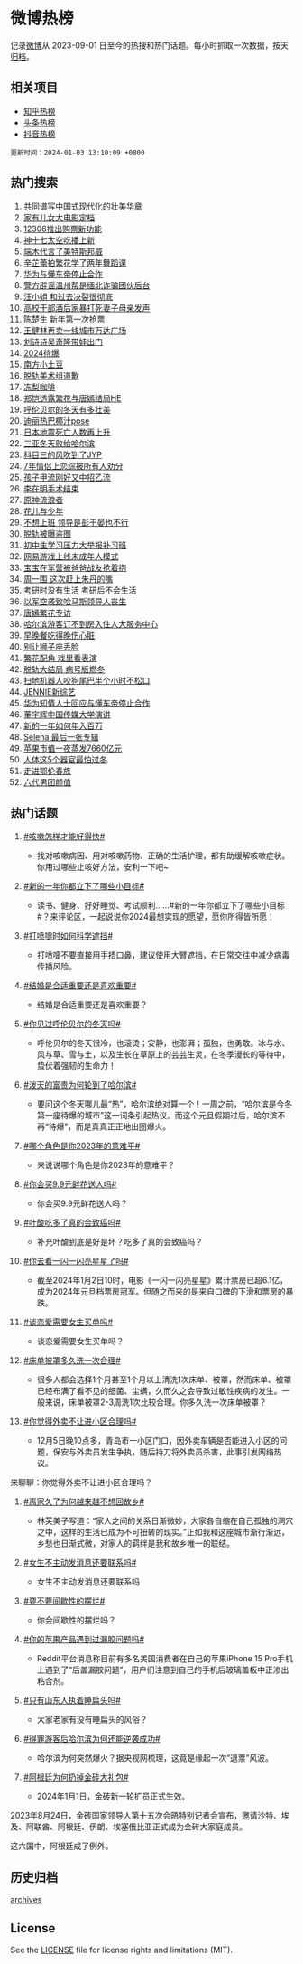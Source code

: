 # 微博热榜

记录[微博](https://www.weibo.com)从 2023-09-01 日至今的热搜和热门话题。每小时抓取一次数据，按天[归档](archives)。

## 相关项目

- [知乎热榜](https://github.com/hotarchive/zhihu)
- [头条热榜](https://github.com/hotarchive/toutiao)
- [抖音热榜](https://github.com/hotarchive/douyin)


`更新时间：2024-01-03 13:10:09 +0800`

## 热门搜索

1. [共同谱写中国式现代化的壮美华章](https://m.weibo.cn/search?containerid=100103type%3D1%26t%3D10%26q%3D%23%E5%85%B1%E5%90%8C%E8%B0%B1%E5%86%99%E4%B8%AD%E5%9B%BD%E5%BC%8F%E7%8E%B0%E4%BB%A3%E5%8C%96%E7%9A%84%E5%A3%AE%E7%BE%8E%E5%8D%8E%E7%AB%A0%23&stream_entry_id=51&isnewpage=1&extparam=seat%3D1%26pos%3D0%26c_type%3D51%26cate%3D10103%26q%3D%2523%25E5%2585%25B1%25E5%2590%258C%25E8%25B0%25B1%25E5%2586%2599%25E4%25B8%25AD%25E5%259B%25BD%25E5%25BC%258F%25E7%258E%25B0%25E4%25BB%25A3%25E5%258C%2596%25E7%259A%2584%25E5%25A3%25AE%25E7%25BE%258E%25E5%258D%258E%25E7%25AB%25A0%2523%26dgr%3D0%26stream_entry_id%3D51%26filter_type%3Drealtimehot%26display_time%3D1704258607%26pre_seqid%3D170425860776904140233)
1. [家有儿女大电影定档](https://m.weibo.cn/search?containerid=100103type%3D1%26t%3D10%26q%3D%23%E5%AE%B6%E6%9C%89%E5%84%BF%E5%A5%B3%E5%A4%A7%E7%94%B5%E5%BD%B1%E5%AE%9A%E6%A1%A3%23&stream_entry_id=31&isnewpage=1&extparam=seat%3D1%26c_type%3D31%26filter_type%3Drealtimehot%26cate%3D5001%26flag%3D1%26dgr%3D0%26pos%3D0%26band_rank%3D1%26stream_entry_id%3D31%26realpos%3D1%26q%3D%2523%25E5%25AE%25B6%25E6%259C%2589%25E5%2584%25BF%25E5%25A5%25B3%25E5%25A4%25A7%25E7%2594%25B5%25E5%25BD%25B1%25E5%25AE%259A%25E6%25A1%25A3%2523%26lcate%3D5001%26display_time%3D1704258607%26pre_seqid%3D170425860776904140233)
1. [12306推出购票新功能](https://m.weibo.cn/search?containerid=100103type%3D1%26t%3D10%26q%3D%2312306%E6%8E%A8%E5%87%BA%E8%B4%AD%E7%A5%A8%E6%96%B0%E5%8A%9F%E8%83%BD%23&stream_entry_id=31&isnewpage=1&extparam=seat%3D1%26c_type%3D31%26filter_type%3Drealtimehot%26cate%3D5001%26flag%3D2%26dgr%3D0%26pos%3D1%26band_rank%3D2%26stream_entry_id%3D31%26realpos%3D2%26q%3D%252312306%25E6%258E%25A8%25E5%2587%25BA%25E8%25B4%25AD%25E7%25A5%25A8%25E6%2596%25B0%25E5%258A%259F%25E8%2583%25BD%2523%26lcate%3D5001%26display_time%3D1704258607%26pre_seqid%3D170425860776904140233)
1. [神十七太空吃播上新](https://m.weibo.cn/search?containerid=100103type%3D1%26t%3D10%26q%3D%23%E7%A5%9E%E5%8D%81%E4%B8%83%E5%A4%AA%E7%A9%BA%E5%90%83%E6%92%AD%E4%B8%8A%E6%96%B0%23&stream_entry_id=31&isnewpage=1&extparam=seat%3D1%26c_type%3D31%26filter_type%3Drealtimehot%26cate%3D5001%26flag%3D1%26dgr%3D0%26pos%3D2%26band_rank%3D3%26stream_entry_id%3D31%26realpos%3D3%26q%3D%2523%25E7%25A5%259E%25E5%258D%2581%25E4%25B8%2583%25E5%25A4%25AA%25E7%25A9%25BA%25E5%2590%2583%25E6%2592%25AD%25E4%25B8%258A%25E6%2596%25B0%2523%26lcate%3D5001%26display_time%3D1704258607%26pre_seqid%3D170425860776904140233)
1. [端木代言了美特斯邦威](https://m.weibo.cn/search?containerid=100103type%3D1%26t%3D10%26q%3D%E7%AB%AF%E6%9C%A8%E4%BB%A3%E8%A8%80%E4%BA%86%E7%BE%8E%E7%89%B9%E6%96%AF%E9%82%A6%E5%A8%81&stream_entry_id=31&isnewpage=1&extparam=seat%3D1%26c_type%3D31%26filter_type%3Drealtimehot%26cate%3D5001%26flag%3D1%26dgr%3D0%26pos%3D3%26band_rank%3D4%26stream_entry_id%3D31%26realpos%3D4%26q%3D%25E7%25AB%25AF%25E6%259C%25A8%25E4%25BB%25A3%25E8%25A8%2580%25E4%25BA%2586%25E7%25BE%258E%25E7%2589%25B9%25E6%2596%25AF%25E9%2582%25A6%25E5%25A8%2581%26lcate%3D5001%26display_time%3D1704258607%26pre_seqid%3D170425860776904140233)
1. [辛芷蕾拍繁花学了两年舞蹈课](https://m.weibo.cn/search?containerid=100103type%3D1%26t%3D10%26q%3D%23%E8%BE%9B%E8%8A%B7%E8%95%BE%E6%8B%8D%E7%B9%81%E8%8A%B1%E5%AD%A6%E4%BA%86%E4%B8%A4%E5%B9%B4%E8%88%9E%E8%B9%88%E8%AF%BE%23&stream_entry_id=31&isnewpage=1&extparam=seat%3D1%26c_type%3D31%26filter_type%3Drealtimehot%26cate%3D5001%26flag%3D0%26dgr%3D0%26pos%3D4%26band_rank%3D5%26stream_entry_id%3D31%26realpos%3D5%26q%3D%2523%25E8%25BE%259B%25E8%258A%25B7%25E8%2595%25BE%25E6%258B%258D%25E7%25B9%2581%25E8%258A%25B1%25E5%25AD%25A6%25E4%25BA%2586%25E4%25B8%25A4%25E5%25B9%25B4%25E8%2588%259E%25E8%25B9%2588%25E8%25AF%25BE%2523%26lcate%3D5001%26display_time%3D1704258607%26pre_seqid%3D170425860776904140233)
1. [华为与懂车帝停止合作](https://m.weibo.cn/search?containerid=100103type%3D1%26t%3D10%26q%3D%23%E5%8D%8E%E4%B8%BA%E4%B8%8E%E6%87%82%E8%BD%A6%E5%B8%9D%E5%81%9C%E6%AD%A2%E5%90%88%E4%BD%9C%23&stream_entry_id=31&isnewpage=1&extparam=seat%3D1%26c_type%3D31%26filter_type%3Drealtimehot%26cate%3D5001%26flag%3D1%26dgr%3D0%26pos%3D5%26band_rank%3D6%26stream_entry_id%3D31%26realpos%3D6%26q%3D%2523%25E5%258D%258E%25E4%25B8%25BA%25E4%25B8%258E%25E6%2587%2582%25E8%25BD%25A6%25E5%25B8%259D%25E5%2581%259C%25E6%25AD%25A2%25E5%2590%2588%25E4%25BD%259C%2523%26lcate%3D5001%26display_time%3D1704258607%26pre_seqid%3D170425860776904140233)
1. [警方辟谣温州帮是缅北诈骗团伙后台](https://m.weibo.cn/search?containerid=100103type%3D1%26t%3D10%26q%3D%23%E8%AD%A6%E6%96%B9%E8%BE%9F%E8%B0%A3%E6%B8%A9%E5%B7%9E%E5%B8%AE%E6%98%AF%E7%BC%85%E5%8C%97%E8%AF%88%E9%AA%97%E5%9B%A2%E4%BC%99%E5%90%8E%E5%8F%B0%23&stream_entry_id=31&isnewpage=1&extparam=seat%3D1%26c_type%3D31%26cate%3D5001%26q%3D%2523%25E8%25AD%25A6%25E6%2596%25B9%25E8%25BE%259F%25E8%25B0%25A3%25E6%25B8%25A9%25E5%25B7%259E%25E5%25B8%25AE%25E6%2598%25AF%25E7%25BC%2585%25E5%258C%2597%25E8%25AF%2588%25E9%25AA%2597%25E5%259B%25A2%25E4%25BC%2599%25E5%2590%258E%25E5%258F%25B0%2523%26dgr%3D0%26adid%3D218048%26pos%3D6%26band_rank%3D7%26is_ad_pos%3D1%26filter_type%3Drealtimehot%26stream_entry_id%3D31%26lcate%3D5001%26display_time%3D1704258607%26pre_seqid%3D170425860776904140233)
1. [汪小姐 和过去决裂很彻底](https://m.weibo.cn/search?containerid=100103type%3D1%26t%3D10%26q%3D%E6%B1%AA%E5%B0%8F%E5%A7%90+%E5%92%8C%E8%BF%87%E5%8E%BB%E5%86%B3%E8%A3%82%E5%BE%88%E5%BD%BB%E5%BA%95&stream_entry_id=31&isnewpage=1&extparam=seat%3D1%26c_type%3D31%26filter_type%3Drealtimehot%26cate%3D5001%26flag%3D2%26dgr%3D0%26pos%3D7%26band_rank%3D7%26stream_entry_id%3D31%26realpos%3D7%26q%3D%25E6%25B1%25AA%25E5%25B0%258F%25E5%25A7%2590%2520%25E5%2592%258C%25E8%25BF%2587%25E5%258E%25BB%25E5%2586%25B3%25E8%25A3%2582%25E5%25BE%2588%25E5%25BD%25BB%25E5%25BA%2595%26lcate%3D5001%26display_time%3D1704258607%26pre_seqid%3D170425860776904140233)
1. [高校干部酒后家暴打死妻子母亲发声](https://m.weibo.cn/search?containerid=100103type%3D1%26t%3D10%26q%3D%23%E9%AB%98%E6%A0%A1%E5%B9%B2%E9%83%A8%E9%85%92%E5%90%8E%E5%AE%B6%E6%9A%B4%E6%89%93%E6%AD%BB%E5%A6%BB%E5%AD%90%E6%AF%8D%E4%BA%B2%E5%8F%91%E5%A3%B0%23&stream_entry_id=31&isnewpage=1&extparam=seat%3D1%26c_type%3D31%26filter_type%3Drealtimehot%26cate%3D5001%26flag%3D1%26dgr%3D0%26pos%3D8%26band_rank%3D8%26stream_entry_id%3D31%26realpos%3D8%26q%3D%2523%25E9%25AB%2598%25E6%25A0%25A1%25E5%25B9%25B2%25E9%2583%25A8%25E9%2585%2592%25E5%2590%258E%25E5%25AE%25B6%25E6%259A%25B4%25E6%2589%2593%25E6%25AD%25BB%25E5%25A6%25BB%25E5%25AD%2590%25E6%25AF%258D%25E4%25BA%25B2%25E5%258F%2591%25E5%25A3%25B0%2523%26lcate%3D5001%26display_time%3D1704258607%26pre_seqid%3D170425860776904140233)
1. [陈楚生 新年第一次抢票](https://m.weibo.cn/search?containerid=100103type%3D1%26t%3D10%26q%3D%E9%99%88%E6%A5%9A%E7%94%9F+%E6%96%B0%E5%B9%B4%E7%AC%AC%E4%B8%80%E6%AC%A1%E6%8A%A2%E7%A5%A8&stream_entry_id=31&isnewpage=1&extparam=seat%3D1%26c_type%3D31%26filter_type%3Drealtimehot%26cate%3D5001%26flag%3D1%26dgr%3D0%26pos%3D9%26band_rank%3D9%26stream_entry_id%3D31%26realpos%3D9%26q%3D%25E9%2599%2588%25E6%25A5%259A%25E7%2594%259F%2520%25E6%2596%25B0%25E5%25B9%25B4%25E7%25AC%25AC%25E4%25B8%2580%25E6%25AC%25A1%25E6%258A%25A2%25E7%25A5%25A8%26lcate%3D5001%26display_time%3D1704258607%26pre_seqid%3D170425860776904140233)
1. [王健林再卖一线城市万达广场](https://m.weibo.cn/search?containerid=100103type%3D1%26t%3D10%26q%3D%23%E7%8E%8B%E5%81%A5%E6%9E%97%E5%86%8D%E5%8D%96%E4%B8%80%E7%BA%BF%E5%9F%8E%E5%B8%82%E4%B8%87%E8%BE%BE%E5%B9%BF%E5%9C%BA%23&stream_entry_id=31&isnewpage=1&extparam=seat%3D1%26c_type%3D31%26filter_type%3Drealtimehot%26cate%3D5001%26flag%3D2%26dgr%3D0%26pos%3D10%26band_rank%3D10%26stream_entry_id%3D31%26realpos%3D10%26q%3D%2523%25E7%258E%258B%25E5%2581%25A5%25E6%259E%2597%25E5%2586%258D%25E5%258D%2596%25E4%25B8%2580%25E7%25BA%25BF%25E5%259F%258E%25E5%25B8%2582%25E4%25B8%2587%25E8%25BE%25BE%25E5%25B9%25BF%25E5%259C%25BA%2523%26lcate%3D5001%26display_time%3D1704258607%26pre_seqid%3D170425860776904140233)
1. [刘诗诗吴奇隆带娃出门](https://m.weibo.cn/search?containerid=100103type%3D1%26t%3D10%26q%3D%23%E5%88%98%E8%AF%97%E8%AF%97%E5%90%B4%E5%A5%87%E9%9A%86%E5%B8%A6%E5%A8%83%E5%87%BA%E9%97%A8%23&stream_entry_id=31&isnewpage=1&extparam=seat%3D1%26c_type%3D31%26filter_type%3Drealtimehot%26cate%3D5001%26flag%3D2%26dgr%3D0%26pos%3D11%26band_rank%3D11%26stream_entry_id%3D31%26realpos%3D11%26q%3D%2523%25E5%2588%2598%25E8%25AF%2597%25E8%25AF%2597%25E5%2590%25B4%25E5%25A5%2587%25E9%259A%2586%25E5%25B8%25A6%25E5%25A8%2583%25E5%2587%25BA%25E9%2597%25A8%2523%26lcate%3D5001%26display_time%3D1704258607%26pre_seqid%3D170425860776904140233)
1. [2024待爆](https://m.weibo.cn/search?containerid=100103type%3D1%26t%3D10%26q%3D2024%E5%BE%85%E7%88%86&stream_entry_id=31&isnewpage=1&extparam=seat%3D1%26c_type%3D31%26filter_type%3Drealtimehot%26cate%3D5001%26flag%3D2%26dgr%3D0%26pos%3D12%26band_rank%3D12%26stream_entry_id%3D31%26realpos%3D12%26q%3D2024%25E5%25BE%2585%25E7%2588%2586%26lcate%3D5001%26display_time%3D1704258607%26pre_seqid%3D170425860776904140233)
1. [南方小土豆](https://m.weibo.cn/search?containerid=100103type%3D1%26t%3D10%26q%3D%E5%8D%97%E6%96%B9%E5%B0%8F%E5%9C%9F%E8%B1%86&stream_entry_id=31&isnewpage=1&extparam=seat%3D1%26c_type%3D31%26filter_type%3Drealtimehot%26cate%3D5001%26flag%3D0%26dgr%3D0%26pos%3D13%26band_rank%3D13%26stream_entry_id%3D31%26realpos%3D13%26q%3D%25E5%258D%2597%25E6%2596%25B9%25E5%25B0%258F%25E5%259C%259F%25E8%25B1%2586%26lcate%3D5001%26display_time%3D1704258607%26pre_seqid%3D170425860776904140233)
1. [脱轨美术组道歉](https://m.weibo.cn/search?containerid=100103type%3D1%26t%3D10%26q%3D%23%E8%84%B1%E8%BD%A8%E7%BE%8E%E6%9C%AF%E7%BB%84%E9%81%93%E6%AD%89%23&stream_entry_id=31&isnewpage=1&extparam=seat%3D1%26c_type%3D31%26filter_type%3Drealtimehot%26cate%3D5001%26flag%3D1%26dgr%3D0%26pos%3D14%26band_rank%3D14%26stream_entry_id%3D31%26realpos%3D14%26q%3D%2523%25E8%2584%25B1%25E8%25BD%25A8%25E7%25BE%258E%25E6%259C%25AF%25E7%25BB%2584%25E9%2581%2593%25E6%25AD%2589%2523%26lcate%3D5001%26display_time%3D1704258607%26pre_seqid%3D170425860776904140233)
1. [冻梨咖啡](https://m.weibo.cn/search?containerid=100103type%3D1%26t%3D10%26q%3D%E5%86%BB%E6%A2%A8%E5%92%96%E5%95%A1&stream_entry_id=31&isnewpage=1&extparam=seat%3D1%26c_type%3D31%26filter_type%3Drealtimehot%26cate%3D5001%26flag%3D1%26dgr%3D0%26pos%3D15%26band_rank%3D15%26stream_entry_id%3D31%26realpos%3D15%26q%3D%25E5%2586%25BB%25E6%25A2%25A8%25E5%2592%2596%25E5%2595%25A1%26lcate%3D5001%26display_time%3D1704258607%26pre_seqid%3D170425860776904140233)
1. [郑恺透露繁花与唐嫣结局HE](https://m.weibo.cn/search?containerid=100103type%3D1%26t%3D10%26q%3D%23%E9%83%91%E6%81%BA%E9%80%8F%E9%9C%B2%E7%B9%81%E8%8A%B1%E4%B8%8E%E5%94%90%E5%AB%A3%E7%BB%93%E5%B1%80HE%23&stream_entry_id=31&isnewpage=1&extparam=seat%3D1%26c_type%3D31%26filter_type%3Drealtimehot%26cate%3D5001%26flag%3D0%26dgr%3D0%26pos%3D16%26band_rank%3D16%26stream_entry_id%3D31%26realpos%3D16%26q%3D%2523%25E9%2583%2591%25E6%2581%25BA%25E9%2580%258F%25E9%259C%25B2%25E7%25B9%2581%25E8%258A%25B1%25E4%25B8%258E%25E5%2594%2590%25E5%25AB%25A3%25E7%25BB%2593%25E5%25B1%2580HE%2523%26lcate%3D5001%26display_time%3D1704258607%26pre_seqid%3D170425860776904140233)
1. [呼伦贝尔的冬天有多壮美](https://m.weibo.cn/search?containerid=100103type%3D1%26t%3D10%26q%3D%23%E5%91%BC%E4%BC%A6%E8%B4%9D%E5%B0%94%E7%9A%84%E5%86%AC%E5%A4%A9%E6%9C%89%E5%A4%9A%E5%A3%AE%E7%BE%8E%23&stream_entry_id=31&isnewpage=1&extparam=seat%3D1%26c_type%3D31%26filter_type%3Drealtimehot%26cate%3D5001%26flag%3D0%26dgr%3D0%26adid%3D217974%26pos%3D17%26band_rank%3D17%26stream_entry_id%3D31%26realpos%3D17%26q%3D%2523%25E5%2591%25BC%25E4%25BC%25A6%25E8%25B4%259D%25E5%25B0%2594%25E7%259A%2584%25E5%2586%25AC%25E5%25A4%25A9%25E6%259C%2589%25E5%25A4%259A%25E5%25A3%25AE%25E7%25BE%258E%2523%26lcate%3D5001%26display_time%3D1704258607%26pre_seqid%3D170425860776904140233)
1. [迪丽热巴椰汁pose](https://m.weibo.cn/search?containerid=100103type%3D1%26t%3D10%26q%3D%23%E8%BF%AA%E4%B8%BD%E7%83%AD%E5%B7%B4%E6%A4%B0%E6%B1%81pose%23&stream_entry_id=31&isnewpage=1&extparam=seat%3D1%26c_type%3D31%26filter_type%3Drealtimehot%26cate%3D5001%26flag%3D1%26dgr%3D0%26pos%3D18%26band_rank%3D18%26stream_entry_id%3D31%26realpos%3D18%26q%3D%2523%25E8%25BF%25AA%25E4%25B8%25BD%25E7%2583%25AD%25E5%25B7%25B4%25E6%25A4%25B0%25E6%25B1%2581pose%2523%26lcate%3D5001%26display_time%3D1704258607%26pre_seqid%3D170425860776904140233)
1. [日本地震死亡人数再上升](https://m.weibo.cn/search?containerid=100103type%3D1%26t%3D10%26q%3D%23%E6%97%A5%E6%9C%AC%E5%9C%B0%E9%9C%87%E6%AD%BB%E4%BA%A1%E4%BA%BA%E6%95%B0%E5%86%8D%E4%B8%8A%E5%8D%87%23&stream_entry_id=31&isnewpage=1&extparam=seat%3D1%26c_type%3D31%26filter_type%3Drealtimehot%26cate%3D5001%26flag%3D0%26dgr%3D0%26pos%3D19%26band_rank%3D19%26stream_entry_id%3D31%26realpos%3D19%26q%3D%2523%25E6%2597%25A5%25E6%259C%25AC%25E5%259C%25B0%25E9%259C%2587%25E6%25AD%25BB%25E4%25BA%25A1%25E4%25BA%25BA%25E6%2595%25B0%25E5%2586%258D%25E4%25B8%258A%25E5%258D%2587%2523%26lcate%3D5001%26display_time%3D1704258607%26pre_seqid%3D170425860776904140233)
1. [三亚冬天败给哈尔滨](https://m.weibo.cn/search?containerid=100103type%3D1%26t%3D10%26q%3D%23%E4%B8%89%E4%BA%9A%E5%86%AC%E5%A4%A9%E8%B4%A5%E7%BB%99%E5%93%88%E5%B0%94%E6%BB%A8%23&stream_entry_id=31&isnewpage=1&extparam=seat%3D1%26c_type%3D31%26filter_type%3Drealtimehot%26cate%3D5001%26flag%3D0%26dgr%3D0%26pos%3D20%26band_rank%3D20%26stream_entry_id%3D31%26realpos%3D20%26q%3D%2523%25E4%25B8%2589%25E4%25BA%259A%25E5%2586%25AC%25E5%25A4%25A9%25E8%25B4%25A5%25E7%25BB%2599%25E5%2593%2588%25E5%25B0%2594%25E6%25BB%25A8%2523%26lcate%3D5001%26display_time%3D1704258607%26pre_seqid%3D170425860776904140233)
1. [科目三的风吹到了JYP](https://m.weibo.cn/search?containerid=100103type%3D1%26t%3D10%26q%3D%E7%A7%91%E7%9B%AE%E4%B8%89%E7%9A%84%E9%A3%8E%E5%90%B9%E5%88%B0%E4%BA%86JYP&stream_entry_id=31&isnewpage=1&extparam=seat%3D1%26c_type%3D31%26filter_type%3Drealtimehot%26cate%3D5001%26flag%3D2%26dgr%3D0%26pos%3D21%26band_rank%3D21%26stream_entry_id%3D31%26realpos%3D21%26q%3D%25E7%25A7%2591%25E7%259B%25AE%25E4%25B8%2589%25E7%259A%2584%25E9%25A3%258E%25E5%2590%25B9%25E5%2588%25B0%25E4%25BA%2586JYP%26lcate%3D5001%26display_time%3D1704258607%26pre_seqid%3D170425860776904140233)
1. [7年情侣上恋综被所有人劝分](https://m.weibo.cn/search?containerid=100103type%3D1%26t%3D10%26q%3D7%E5%B9%B4%E6%83%85%E4%BE%A3%E4%B8%8A%E6%81%8B%E7%BB%BC%E8%A2%AB%E6%89%80%E6%9C%89%E4%BA%BA%E5%8A%9D%E5%88%86&stream_entry_id=31&isnewpage=1&extparam=seat%3D1%26c_type%3D31%26filter_type%3Drealtimehot%26cate%3D5001%26flag%3D0%26dgr%3D0%26pos%3D22%26band_rank%3D22%26stream_entry_id%3D31%26realpos%3D22%26q%3D7%25E5%25B9%25B4%25E6%2583%2585%25E4%25BE%25A3%25E4%25B8%258A%25E6%2581%258B%25E7%25BB%25BC%25E8%25A2%25AB%25E6%2589%2580%25E6%259C%2589%25E4%25BA%25BA%25E5%258A%259D%25E5%2588%2586%26lcate%3D5001%26display_time%3D1704258607%26pre_seqid%3D170425860776904140233)
1. [孩子甲流刚好又中招乙流](https://m.weibo.cn/search?containerid=100103type%3D1%26t%3D10%26q%3D%23%E5%AD%A9%E5%AD%90%E7%94%B2%E6%B5%81%E5%88%9A%E5%A5%BD%E5%8F%88%E4%B8%AD%E6%8B%9B%E4%B9%99%E6%B5%81%23&stream_entry_id=31&isnewpage=1&extparam=seat%3D1%26c_type%3D31%26filter_type%3Drealtimehot%26cate%3D5001%26flag%3D0%26dgr%3D0%26pos%3D23%26band_rank%3D23%26stream_entry_id%3D31%26realpos%3D23%26q%3D%2523%25E5%25AD%25A9%25E5%25AD%2590%25E7%2594%25B2%25E6%25B5%2581%25E5%2588%259A%25E5%25A5%25BD%25E5%258F%2588%25E4%25B8%25AD%25E6%258B%259B%25E4%25B9%2599%25E6%25B5%2581%2523%26lcate%3D5001%26display_time%3D1704258607%26pre_seqid%3D170425860776904140233)
1. [李在明手术结束](https://m.weibo.cn/search?containerid=100103type%3D1%26t%3D10%26q%3D%23%E6%9D%8E%E5%9C%A8%E6%98%8E%E6%89%8B%E6%9C%AF%E7%BB%93%E6%9D%9F%23&stream_entry_id=31&isnewpage=1&extparam=seat%3D1%26c_type%3D31%26filter_type%3Drealtimehot%26cate%3D5001%26flag%3D1%26dgr%3D0%26pos%3D24%26band_rank%3D24%26stream_entry_id%3D31%26realpos%3D24%26q%3D%2523%25E6%259D%258E%25E5%259C%25A8%25E6%2598%258E%25E6%2589%258B%25E6%259C%25AF%25E7%25BB%2593%25E6%259D%259F%2523%26lcate%3D5001%26display_time%3D1704258607%26pre_seqid%3D170425860776904140233)
1. [原神流浪者](https://m.weibo.cn/search?containerid=100103type%3D1%26t%3D10%26q%3D%23%E5%8E%9F%E7%A5%9E%E6%B5%81%E6%B5%AA%E8%80%85%23&stream_entry_id=31&isnewpage=1&extparam=seat%3D1%26c_type%3D31%26filter_type%3Drealtimehot%26cate%3D5001%26flag%3D1%26dgr%3D0%26pos%3D25%26band_rank%3D25%26stream_entry_id%3D31%26realpos%3D25%26q%3D%2523%25E5%258E%259F%25E7%25A5%259E%25E6%25B5%2581%25E6%25B5%25AA%25E8%2580%2585%2523%26lcate%3D5001%26display_time%3D1704258607%26pre_seqid%3D170425860776904140233)
1. [花儿与少年](https://m.weibo.cn/search?containerid=100103type%3D1%26t%3D10%26q%3D%E8%8A%B1%E5%84%BF%E4%B8%8E%E5%B0%91%E5%B9%B4&stream_entry_id=31&isnewpage=1&extparam=seat%3D1%26c_type%3D31%26filter_type%3Drealtimehot%26cate%3D5001%26flag%3D1%26dgr%3D0%26pos%3D26%26band_rank%3D26%26stream_entry_id%3D31%26realpos%3D26%26q%3D%25E8%258A%25B1%25E5%2584%25BF%25E4%25B8%258E%25E5%25B0%2591%25E5%25B9%25B4%26lcate%3D5001%26display_time%3D1704258607%26pre_seqid%3D170425860776904140233)
1. [不想上班 领导是彭于晏也不行](https://m.weibo.cn/search?containerid=100103type%3D1%26t%3D10%26q%3D%E4%B8%8D%E6%83%B3%E4%B8%8A%E7%8F%AD+%E9%A2%86%E5%AF%BC%E6%98%AF%E5%BD%AD%E4%BA%8E%E6%99%8F%E4%B9%9F%E4%B8%8D%E8%A1%8C&stream_entry_id=31&isnewpage=1&extparam=seat%3D1%26c_type%3D31%26filter_type%3Drealtimehot%26cate%3D5001%26flag%3D1%26dgr%3D0%26pos%3D27%26band_rank%3D27%26stream_entry_id%3D31%26realpos%3D27%26q%3D%25E4%25B8%258D%25E6%2583%25B3%25E4%25B8%258A%25E7%258F%25AD%2520%25E9%25A2%2586%25E5%25AF%25BC%25E6%2598%25AF%25E5%25BD%25AD%25E4%25BA%258E%25E6%2599%258F%25E4%25B9%259F%25E4%25B8%258D%25E8%25A1%258C%26lcate%3D5001%26display_time%3D1704258607%26pre_seqid%3D170425860776904140233)
1. [脱轨被曝盗图](https://m.weibo.cn/search?containerid=100103type%3D1%26t%3D10%26q%3D%23%E8%84%B1%E8%BD%A8%E8%A2%AB%E6%9B%9D%E7%9B%97%E5%9B%BE%23&stream_entry_id=31&isnewpage=1&extparam=seat%3D1%26c_type%3D31%26filter_type%3Drealtimehot%26cate%3D5001%26flag%3D0%26dgr%3D0%26pos%3D28%26band_rank%3D28%26stream_entry_id%3D31%26realpos%3D28%26q%3D%2523%25E8%2584%25B1%25E8%25BD%25A8%25E8%25A2%25AB%25E6%259B%259D%25E7%259B%2597%25E5%259B%25BE%2523%26lcate%3D5001%26display_time%3D1704258607%26pre_seqid%3D170425860776904140233)
1. [初中生学习压力大举报补习班](https://m.weibo.cn/search?containerid=100103type%3D1%26t%3D10%26q%3D%23%E5%88%9D%E4%B8%AD%E7%94%9F%E5%AD%A6%E4%B9%A0%E5%8E%8B%E5%8A%9B%E5%A4%A7%E4%B8%BE%E6%8A%A5%E8%A1%A5%E4%B9%A0%E7%8F%AD%23&stream_entry_id=31&isnewpage=1&extparam=seat%3D1%26c_type%3D31%26filter_type%3Drealtimehot%26cate%3D5001%26flag%3D1%26dgr%3D0%26pos%3D29%26band_rank%3D29%26stream_entry_id%3D31%26realpos%3D29%26q%3D%2523%25E5%2588%259D%25E4%25B8%25AD%25E7%2594%259F%25E5%25AD%25A6%25E4%25B9%25A0%25E5%258E%258B%25E5%258A%259B%25E5%25A4%25A7%25E4%25B8%25BE%25E6%258A%25A5%25E8%25A1%25A5%25E4%25B9%25A0%25E7%258F%25AD%2523%26lcate%3D5001%26display_time%3D1704258607%26pre_seqid%3D170425860776904140233)
1. [网易游戏上线未成年人模式](https://m.weibo.cn/search?containerid=100103type%3D1%26t%3D10%26q%3D%23%E7%BD%91%E6%98%93%E6%B8%B8%E6%88%8F%E4%B8%8A%E7%BA%BF%E6%9C%AA%E6%88%90%E5%B9%B4%E4%BA%BA%E6%A8%A1%E5%BC%8F%23&stream_entry_id=31&isnewpage=1&extparam=seat%3D1%26c_type%3D31%26filter_type%3Drealtimehot%26cate%3D5001%26flag%3D0%26dgr%3D0%26pos%3D30%26band_rank%3D30%26stream_entry_id%3D31%26realpos%3D30%26q%3D%2523%25E7%25BD%2591%25E6%2598%2593%25E6%25B8%25B8%25E6%2588%258F%25E4%25B8%258A%25E7%25BA%25BF%25E6%259C%25AA%25E6%2588%2590%25E5%25B9%25B4%25E4%25BA%25BA%25E6%25A8%25A1%25E5%25BC%258F%2523%26lcate%3D5001%26display_time%3D1704258607%26pre_seqid%3D170425860776904140233)
1. [宝宝在军营被爸爸战友抢着抱](https://m.weibo.cn/search?containerid=100103type%3D1%26t%3D10%26q%3D%23%E5%AE%9D%E5%AE%9D%E5%9C%A8%E5%86%9B%E8%90%A5%E8%A2%AB%E7%88%B8%E7%88%B8%E6%88%98%E5%8F%8B%E6%8A%A2%E7%9D%80%E6%8A%B1%23&stream_entry_id=31&isnewpage=1&extparam=seat%3D1%26c_type%3D31%26filter_type%3Drealtimehot%26cate%3D5001%26flag%3D32768%26dgr%3D0%26pos%3D31%26band_rank%3D31%26stream_entry_id%3D31%26realpos%3D31%26q%3D%2523%25E5%25AE%259D%25E5%25AE%259D%25E5%259C%25A8%25E5%2586%259B%25E8%2590%25A5%25E8%25A2%25AB%25E7%2588%25B8%25E7%2588%25B8%25E6%2588%2598%25E5%258F%258B%25E6%258A%25A2%25E7%259D%2580%25E6%258A%25B1%2523%26lcate%3D5001%26display_time%3D1704258607%26pre_seqid%3D170425860776904140233)
1. [周一围 这次赶上朱丹的嘴](https://m.weibo.cn/search?containerid=100103type%3D1%26t%3D10%26q%3D%E5%91%A8%E4%B8%80%E5%9B%B4+%E8%BF%99%E6%AC%A1%E8%B5%B6%E4%B8%8A%E6%9C%B1%E4%B8%B9%E7%9A%84%E5%98%B4&stream_entry_id=31&isnewpage=1&extparam=seat%3D1%26c_type%3D31%26filter_type%3Drealtimehot%26cate%3D5001%26flag%3D0%26dgr%3D0%26pos%3D32%26band_rank%3D32%26stream_entry_id%3D31%26realpos%3D32%26q%3D%25E5%2591%25A8%25E4%25B8%2580%25E5%259B%25B4%2520%25E8%25BF%2599%25E6%25AC%25A1%25E8%25B5%25B6%25E4%25B8%258A%25E6%259C%25B1%25E4%25B8%25B9%25E7%259A%2584%25E5%2598%25B4%26lcate%3D5001%26display_time%3D1704258607%26pre_seqid%3D170425860776904140233)
1. [考研时没有生活 考研后不会生活](https://m.weibo.cn/search?containerid=100103type%3D1%26t%3D10%26q%3D%E8%80%83%E7%A0%94%E6%97%B6%E6%B2%A1%E6%9C%89%E7%94%9F%E6%B4%BB+%E8%80%83%E7%A0%94%E5%90%8E%E4%B8%8D%E4%BC%9A%E7%94%9F%E6%B4%BB&stream_entry_id=31&isnewpage=1&extparam=seat%3D1%26c_type%3D31%26filter_type%3Drealtimehot%26cate%3D5001%26flag%3D0%26dgr%3D0%26pos%3D33%26band_rank%3D33%26stream_entry_id%3D31%26realpos%3D33%26q%3D%25E8%2580%2583%25E7%25A0%2594%25E6%2597%25B6%25E6%25B2%25A1%25E6%259C%2589%25E7%2594%259F%25E6%25B4%25BB%2520%25E8%2580%2583%25E7%25A0%2594%25E5%2590%258E%25E4%25B8%258D%25E4%25BC%259A%25E7%2594%259F%25E6%25B4%25BB%26lcate%3D5001%26display_time%3D1704258607%26pre_seqid%3D170425860776904140233)
1. [以军空袭致哈马斯领导人丧生](https://m.weibo.cn/search?containerid=100103type%3D1%26t%3D10%26q%3D%23%E4%BB%A5%E5%86%9B%E7%A9%BA%E8%A2%AD%E8%87%B4%E5%93%88%E9%A9%AC%E6%96%AF%E9%A2%86%E5%AF%BC%E4%BA%BA%E4%B8%A7%E7%94%9F%23&stream_entry_id=31&isnewpage=1&extparam=seat%3D1%26c_type%3D31%26filter_type%3Drealtimehot%26cate%3D5001%26flag%3D1%26dgr%3D0%26pos%3D34%26band_rank%3D34%26stream_entry_id%3D31%26realpos%3D34%26q%3D%2523%25E4%25BB%25A5%25E5%2586%259B%25E7%25A9%25BA%25E8%25A2%25AD%25E8%2587%25B4%25E5%2593%2588%25E9%25A9%25AC%25E6%2596%25AF%25E9%25A2%2586%25E5%25AF%25BC%25E4%25BA%25BA%25E4%25B8%25A7%25E7%2594%259F%2523%26lcate%3D5001%26display_time%3D1704258607%26pre_seqid%3D170425860776904140233)
1. [唐嫣繁花专访](https://m.weibo.cn/search?containerid=100103type%3D1%26t%3D10%26q%3D%23%E5%94%90%E5%AB%A3%E7%B9%81%E8%8A%B1%E4%B8%93%E8%AE%BF%23&stream_entry_id=31&isnewpage=1&extparam=seat%3D1%26c_type%3D31%26filter_type%3Drealtimehot%26cate%3D5001%26flag%3D1%26dgr%3D0%26pos%3D35%26band_rank%3D35%26stream_entry_id%3D31%26realpos%3D35%26q%3D%2523%25E5%2594%2590%25E5%25AB%25A3%25E7%25B9%2581%25E8%258A%25B1%25E4%25B8%2593%25E8%25AE%25BF%2523%26lcate%3D5001%26display_time%3D1704258607%26pre_seqid%3D170425860776904140233)
1. [哈尔滨游客订不到房入住人大服务中心](https://m.weibo.cn/search?containerid=100103type%3D1%26t%3D10%26q%3D%23%E5%93%88%E5%B0%94%E6%BB%A8%E6%B8%B8%E5%AE%A2%E8%AE%A2%E4%B8%8D%E5%88%B0%E6%88%BF%E5%85%A5%E4%BD%8F%E4%BA%BA%E5%A4%A7%E6%9C%8D%E5%8A%A1%E4%B8%AD%E5%BF%83%23&stream_entry_id=31&isnewpage=1&extparam=seat%3D1%26c_type%3D31%26filter_type%3Drealtimehot%26cate%3D5001%26flag%3D0%26dgr%3D0%26pos%3D36%26band_rank%3D36%26stream_entry_id%3D31%26realpos%3D36%26q%3D%2523%25E5%2593%2588%25E5%25B0%2594%25E6%25BB%25A8%25E6%25B8%25B8%25E5%25AE%25A2%25E8%25AE%25A2%25E4%25B8%258D%25E5%2588%25B0%25E6%2588%25BF%25E5%2585%25A5%25E4%25BD%258F%25E4%25BA%25BA%25E5%25A4%25A7%25E6%259C%258D%25E5%258A%25A1%25E4%25B8%25AD%25E5%25BF%2583%2523%26lcate%3D5001%26display_time%3D1704258607%26pre_seqid%3D170425860776904140233)
1. [早晚餐吃得晚伤心脏](https://m.weibo.cn/search?containerid=100103type%3D1%26t%3D10%26q%3D%23%E6%97%A9%E6%99%9A%E9%A4%90%E5%90%83%E5%BE%97%E6%99%9A%E4%BC%A4%E5%BF%83%E8%84%8F%23&stream_entry_id=31&isnewpage=1&extparam=seat%3D1%26c_type%3D31%26filter_type%3Drealtimehot%26cate%3D5001%26flag%3D0%26dgr%3D0%26pos%3D37%26band_rank%3D37%26stream_entry_id%3D31%26realpos%3D37%26q%3D%2523%25E6%2597%25A9%25E6%2599%259A%25E9%25A4%2590%25E5%2590%2583%25E5%25BE%2597%25E6%2599%259A%25E4%25BC%25A4%25E5%25BF%2583%25E8%2584%258F%2523%26lcate%3D5001%26display_time%3D1704258607%26pre_seqid%3D170425860776904140233)
1. [别让狮子座丢脸](https://m.weibo.cn/search?containerid=100103type%3D1%26t%3D10%26q%3D%E5%88%AB%E8%AE%A9%E7%8B%AE%E5%AD%90%E5%BA%A7%E4%B8%A2%E8%84%B8&stream_entry_id=31&isnewpage=1&extparam=seat%3D1%26c_type%3D31%26filter_type%3Drealtimehot%26cate%3D5001%26flag%3D1%26dgr%3D0%26pos%3D38%26band_rank%3D38%26stream_entry_id%3D31%26realpos%3D38%26q%3D%25E5%2588%25AB%25E8%25AE%25A9%25E7%258B%25AE%25E5%25AD%2590%25E5%25BA%25A7%25E4%25B8%25A2%25E8%2584%25B8%26lcate%3D5001%26display_time%3D1704258607%26pre_seqid%3D170425860776904140233)
1. [繁花配角 戏里看表演](https://m.weibo.cn/search?containerid=100103type%3D1%26t%3D10%26q%3D%E7%B9%81%E8%8A%B1%E9%85%8D%E8%A7%92+%E6%88%8F%E9%87%8C%E7%9C%8B%E8%A1%A8%E6%BC%94&stream_entry_id=31&isnewpage=1&extparam=seat%3D1%26c_type%3D31%26filter_type%3Drealtimehot%26cate%3D5001%26flag%3D0%26dgr%3D0%26pos%3D39%26band_rank%3D39%26stream_entry_id%3D31%26realpos%3D39%26q%3D%25E7%25B9%2581%25E8%258A%25B1%25E9%2585%258D%25E8%25A7%2592%2520%25E6%2588%258F%25E9%2587%258C%25E7%259C%258B%25E8%25A1%25A8%25E6%25BC%2594%26lcate%3D5001%26display_time%3D1704258607%26pre_seqid%3D170425860776904140233)
1. [脱轨大结局 病号版燃冬](https://m.weibo.cn/search?containerid=100103type%3D1%26t%3D10%26q%3D%E8%84%B1%E8%BD%A8%E5%A4%A7%E7%BB%93%E5%B1%80+%E7%97%85%E5%8F%B7%E7%89%88%E7%87%83%E5%86%AC&stream_entry_id=31&isnewpage=1&extparam=seat%3D1%26c_type%3D31%26filter_type%3Drealtimehot%26cate%3D5001%26flag%3D1%26dgr%3D0%26pos%3D40%26band_rank%3D40%26stream_entry_id%3D31%26realpos%3D40%26q%3D%25E8%2584%25B1%25E8%25BD%25A8%25E5%25A4%25A7%25E7%25BB%2593%25E5%25B1%2580%2520%25E7%2597%2585%25E5%258F%25B7%25E7%2589%2588%25E7%2587%2583%25E5%2586%25AC%26lcate%3D5001%26display_time%3D1704258607%26pre_seqid%3D170425860776904140233)
1. [扫地机器人咬狗尾巴半个小时不松口](https://m.weibo.cn/search?containerid=100103type%3D1%26t%3D10%26q%3D%23%E6%89%AB%E5%9C%B0%E6%9C%BA%E5%99%A8%E4%BA%BA%E5%92%AC%E7%8B%97%E5%B0%BE%E5%B7%B4%E5%8D%8A%E4%B8%AA%E5%B0%8F%E6%97%B6%E4%B8%8D%E6%9D%BE%E5%8F%A3%23&stream_entry_id=31&isnewpage=1&extparam=seat%3D1%26c_type%3D31%26filter_type%3Drealtimehot%26cate%3D5001%26flag%3D1%26dgr%3D0%26pos%3D41%26band_rank%3D41%26stream_entry_id%3D31%26realpos%3D41%26q%3D%2523%25E6%2589%25AB%25E5%259C%25B0%25E6%259C%25BA%25E5%2599%25A8%25E4%25BA%25BA%25E5%2592%25AC%25E7%258B%2597%25E5%25B0%25BE%25E5%25B7%25B4%25E5%258D%258A%25E4%25B8%25AA%25E5%25B0%258F%25E6%2597%25B6%25E4%25B8%258D%25E6%259D%25BE%25E5%258F%25A3%2523%26lcate%3D5001%26display_time%3D1704258607%26pre_seqid%3D170425860776904140233)
1. [JENNIE新综艺](https://m.weibo.cn/search?containerid=100103type%3D1%26t%3D10%26q%3DJENNIE%E6%96%B0%E7%BB%BC%E8%89%BA&stream_entry_id=31&isnewpage=1&extparam=seat%3D1%26c_type%3D31%26filter_type%3Drealtimehot%26cate%3D5001%26flag%3D0%26dgr%3D0%26pos%3D42%26band_rank%3D42%26stream_entry_id%3D31%26realpos%3D42%26q%3DJENNIE%25E6%2596%25B0%25E7%25BB%25BC%25E8%2589%25BA%26lcate%3D5001%26display_time%3D1704258607%26pre_seqid%3D170425860776904140233)
1. [华为知情人士回应与懂车帝停止合作](https://m.weibo.cn/search?containerid=100103type%3D1%26t%3D10%26q%3D%23%E5%8D%8E%E4%B8%BA%E7%9F%A5%E6%83%85%E4%BA%BA%E5%A3%AB%E5%9B%9E%E5%BA%94%E4%B8%8E%E6%87%82%E8%BD%A6%E5%B8%9D%E5%81%9C%E6%AD%A2%E5%90%88%E4%BD%9C%23&stream_entry_id=31&isnewpage=1&extparam=seat%3D1%26c_type%3D31%26filter_type%3Drealtimehot%26cate%3D5001%26flag%3D1%26dgr%3D0%26pos%3D43%26band_rank%3D43%26stream_entry_id%3D31%26realpos%3D43%26q%3D%2523%25E5%258D%258E%25E4%25B8%25BA%25E7%259F%25A5%25E6%2583%2585%25E4%25BA%25BA%25E5%25A3%25AB%25E5%259B%259E%25E5%25BA%2594%25E4%25B8%258E%25E6%2587%2582%25E8%25BD%25A6%25E5%25B8%259D%25E5%2581%259C%25E6%25AD%25A2%25E5%2590%2588%25E4%25BD%259C%2523%26lcate%3D5001%26display_time%3D1704258607%26pre_seqid%3D170425860776904140233)
1. [董宇辉中国传媒大学演讲](https://m.weibo.cn/search?containerid=100103type%3D1%26t%3D10%26q%3D%E8%91%A3%E5%AE%87%E8%BE%89%E4%B8%AD%E5%9B%BD%E4%BC%A0%E5%AA%92%E5%A4%A7%E5%AD%A6%E6%BC%94%E8%AE%B2&stream_entry_id=31&isnewpage=1&extparam=seat%3D1%26c_type%3D31%26filter_type%3Drealtimehot%26cate%3D5001%26flag%3D0%26dgr%3D0%26pos%3D44%26band_rank%3D44%26stream_entry_id%3D31%26realpos%3D44%26q%3D%25E8%2591%25A3%25E5%25AE%2587%25E8%25BE%2589%25E4%25B8%25AD%25E5%259B%25BD%25E4%25BC%25A0%25E5%25AA%2592%25E5%25A4%25A7%25E5%25AD%25A6%25E6%25BC%2594%25E8%25AE%25B2%26lcate%3D5001%26display_time%3D1704258607%26pre_seqid%3D170425860776904140233)
1. [新的一年如何年入百万](https://m.weibo.cn/search?containerid=100103type%3D1%26t%3D10%26q%3D%E6%96%B0%E7%9A%84%E4%B8%80%E5%B9%B4%E5%A6%82%E4%BD%95%E5%B9%B4%E5%85%A5%E7%99%BE%E4%B8%87&stream_entry_id=31&isnewpage=1&extparam=seat%3D1%26c_type%3D31%26filter_type%3Drealtimehot%26cate%3D5001%26flag%3D0%26dgr%3D0%26pos%3D45%26band_rank%3D45%26stream_entry_id%3D31%26realpos%3D45%26q%3D%25E6%2596%25B0%25E7%259A%2584%25E4%25B8%2580%25E5%25B9%25B4%25E5%25A6%2582%25E4%25BD%2595%25E5%25B9%25B4%25E5%2585%25A5%25E7%2599%25BE%25E4%25B8%2587%26lcate%3D5001%26display_time%3D1704258607%26pre_seqid%3D170425860776904140233)
1. [Selena 最后一张专辑](https://m.weibo.cn/search?containerid=100103type%3D1%26t%3D10%26q%3DSelena+%E6%9C%80%E5%90%8E%E4%B8%80%E5%BC%A0%E4%B8%93%E8%BE%91&stream_entry_id=31&isnewpage=1&extparam=seat%3D1%26c_type%3D31%26filter_type%3Drealtimehot%26cate%3D5001%26flag%3D1%26dgr%3D0%26pos%3D46%26band_rank%3D46%26stream_entry_id%3D31%26realpos%3D46%26q%3DSelena%2520%25E6%259C%2580%25E5%2590%258E%25E4%25B8%2580%25E5%25BC%25A0%25E4%25B8%2593%25E8%25BE%2591%26lcate%3D5001%26display_time%3D1704258607%26pre_seqid%3D170425860776904140233)
1. [苹果市值一夜蒸发7660亿元](https://m.weibo.cn/search?containerid=100103type%3D1%26t%3D10%26q%3D%23%E8%8B%B9%E6%9E%9C%E5%B8%82%E5%80%BC%E4%B8%80%E5%A4%9C%E8%92%B8%E5%8F%917660%E4%BA%BF%E5%85%83%23&stream_entry_id=31&isnewpage=1&extparam=seat%3D1%26c_type%3D31%26filter_type%3Drealtimehot%26cate%3D5001%26flag%3D0%26dgr%3D0%26pos%3D47%26band_rank%3D47%26stream_entry_id%3D31%26realpos%3D47%26q%3D%2523%25E8%258B%25B9%25E6%259E%259C%25E5%25B8%2582%25E5%2580%25BC%25E4%25B8%2580%25E5%25A4%259C%25E8%2592%25B8%25E5%258F%25917660%25E4%25BA%25BF%25E5%2585%2583%2523%26lcate%3D5001%26display_time%3D1704258607%26pre_seqid%3D170425860776904140233)
1. [人体这5个器官最怕过冬](https://m.weibo.cn/search?containerid=100103type%3D1%26t%3D10%26q%3D%23%E4%BA%BA%E4%BD%93%E8%BF%995%E4%B8%AA%E5%99%A8%E5%AE%98%E6%9C%80%E6%80%95%E8%BF%87%E5%86%AC%23&stream_entry_id=31&isnewpage=1&extparam=seat%3D1%26c_type%3D31%26filter_type%3Drealtimehot%26cate%3D5001%26flag%3D0%26dgr%3D0%26pos%3D48%26band_rank%3D48%26stream_entry_id%3D31%26realpos%3D48%26q%3D%2523%25E4%25BA%25BA%25E4%25BD%2593%25E8%25BF%25995%25E4%25B8%25AA%25E5%2599%25A8%25E5%25AE%2598%25E6%259C%2580%25E6%2580%2595%25E8%25BF%2587%25E5%2586%25AC%2523%26lcate%3D5001%26display_time%3D1704258607%26pre_seqid%3D170425860776904140233)
1. [走进鄂伦春族](https://m.weibo.cn/search?containerid=100103type%3D1%26t%3D10%26q%3D%23%E8%B5%B0%E8%BF%9B%E9%84%82%E4%BC%A6%E6%98%A5%E6%97%8F%23&stream_entry_id=31&isnewpage=1&extparam=seat%3D1%26c_type%3D31%26filter_type%3Drealtimehot%26cate%3D5001%26flag%3D1%26dgr%3D0%26pos%3D49%26band_rank%3D49%26stream_entry_id%3D31%26realpos%3D49%26q%3D%2523%25E8%25B5%25B0%25E8%25BF%259B%25E9%2584%2582%25E4%25BC%25A6%25E6%2598%25A5%25E6%2597%258F%2523%26lcate%3D5001%26display_time%3D1704258607%26pre_seqid%3D170425860776904140233)
1. [六代男团颜值](https://m.weibo.cn/search?containerid=100103type%3D1%26t%3D10%26q%3D%E5%85%AD%E4%BB%A3%E7%94%B7%E5%9B%A2%E9%A2%9C%E5%80%BC&stream_entry_id=31&isnewpage=1&extparam=seat%3D1%26c_type%3D31%26filter_type%3Drealtimehot%26cate%3D5001%26flag%3D0%26dgr%3D0%26pos%3D50%26band_rank%3D50%26stream_entry_id%3D31%26realpos%3D50%26q%3D%25E5%2585%25AD%25E4%25BB%25A3%25E7%2594%25B7%25E5%259B%25A2%25E9%25A2%259C%25E5%2580%25BC%26lcate%3D5001%26display_time%3D1704258607%26pre_seqid%3D170425860776904140233)

## 热门话题

1. [#咳嗽怎样才能好得快#](https://m.weibo.cn/search?containerid=231522type%3D1%26t%3D10%26q%3D%23%E5%92%B3%E5%97%BD%E6%80%8E%E6%A0%B7%E6%89%8D%E8%83%BD%E5%A5%BD%E5%BE%97%E5%BF%AB%23&stream_entry_id=128&isnewpage=1&extparam=seat%3D1%26pos%3D1-0-0%26c_type%3D128%26dgr%3D0%26cate%3D5004%26unitid%3D1704250607196%26lcate%3D5004%26display_time%3D1704258609%26pre_seqid%3D1704258609152029817189)
    - 找对咳嗽病因、用对咳嗽药物、正确的生活护理，都有助缓解咳嗽症状。你用过哪些止咳好方法，安利一下吧~

1. [#新的一年你都立下了哪些小目标#](https://m.weibo.cn/search?containerid=231522type%3D1%26t%3D10%26q%3D%23%E6%96%B0%E7%9A%84%E4%B8%80%E5%B9%B4%E4%BD%A0%E9%83%BD%E7%AB%8B%E4%B8%8B%E4%BA%86%E5%93%AA%E4%BA%9B%E5%B0%8F%E7%9B%AE%E6%A0%87%23&stream_entry_id=128&isnewpage=1&extparam=seat%3D1%26pos%3D1-0-1%26c_type%3D128%26dgr%3D0%26cate%3D5004%26unitid%3D1704156072388%26lcate%3D5004%26display_time%3D1704258609%26pre_seqid%3D1704258609152029817189)
    - 读书、健身、好好睡觉、考试顺利……#新的一年你都立下了哪些小目标#？来评论区，一起说说你2024最想实现的愿望，愿你所得皆所愿！

1. [#打喷嚏时如何科学遮挡#](https://m.weibo.cn/search?containerid=231522type%3D1%26t%3D10%26q%3D%23%E6%89%93%E5%96%B7%E5%9A%8F%E6%97%B6%E5%A6%82%E4%BD%95%E7%A7%91%E5%AD%A6%E9%81%AE%E6%8C%A1%23&stream_entry_id=128&isnewpage=1&extparam=seat%3D1%26pos%3D1-0-2%26c_type%3D128%26dgr%3D0%26cate%3D5004%26unitid%3D1704193610808%26lcate%3D5004%26display_time%3D1704258609%26pre_seqid%3D1704258609152029817189)
    - 打喷嚏不要直接用手捂口鼻，建议使用大臂遮挡，在日常交往中减少病毒传播风险。

1. [#结婚是合适重要还是喜欢重要#](https://m.weibo.cn/search?containerid=231522type%3D1%26t%3D10%26q%3D%23%E7%BB%93%E5%A9%9A%E6%98%AF%E5%90%88%E9%80%82%E9%87%8D%E8%A6%81%E8%BF%98%E6%98%AF%E5%96%9C%E6%AC%A2%E9%87%8D%E8%A6%81%23&stream_entry_id=128&isnewpage=1&extparam=seat%3D1%26pos%3D1-0-3%26c_type%3D128%26dgr%3D0%26cate%3D5004%26unitid%3D1704184909608%26lcate%3D5004%26display_time%3D1704258609%26pre_seqid%3D1704258609152029817189)
    - 结婚是合适重要还是喜欢重要？

1. [#你见过呼伦贝尔的冬天吗#](https://m.weibo.cn/search?containerid=231522type%3D1%26t%3D10%26q%3D%23%E4%BD%A0%E8%A7%81%E8%BF%87%E5%91%BC%E4%BC%A6%E8%B4%9D%E5%B0%94%E7%9A%84%E5%86%AC%E5%A4%A9%E5%90%97%23&stream_entry_id=128&isnewpage=1&extparam=seat%3D1%26pos%3D1-0-4%26c_type%3D128%26dgr%3D0%26cate%3D5004%26unitid%3D1704255413584%26lcate%3D5004%26display_time%3D1704258609%26pre_seqid%3D1704258609152029817189)
    - 呼伦贝尔的冬天很冷，也滚烫；安静，也澎湃；孤独，也勇敢。冰与水、风与草、雪与土，以及生长在草原上的芸芸生灵，在冬季漫长的等待中，蛰伏着强韧的生命力！

1. [#泼天的富贵为何轮到了哈尔滨#](https://m.weibo.cn/search?containerid=231522type%3D1%26t%3D10%26q%3D%23%E6%B3%BC%E5%A4%A9%E7%9A%84%E5%AF%8C%E8%B4%B5%E4%B8%BA%E4%BD%95%E8%BD%AE%E5%88%B0%E4%BA%86%E5%93%88%E5%B0%94%E6%BB%A8%23&stream_entry_id=128&isnewpage=1&extparam=seat%3D1%26pos%3D1-0-5%26c_type%3D128%26dgr%3D0%26cate%3D5004%26unitid%3D1704253639854%26lcate%3D5004%26display_time%3D1704258609%26pre_seqid%3D1704258609152029817189)
    - 要问这个冬天哪儿最“热”，哈尔滨绝对算一个！一周之前，“哈尔滨是今冬第一座待爆的城市”这一词条引起热议。而这个元旦假期过后，哈尔滨不再“待爆”，而是真真正正地出圈爆火。

1. [#哪个角色是你2023年的意难平#](https://m.weibo.cn/search?containerid=231522type%3D1%26t%3D10%26q%3D%23%E5%93%AA%E4%B8%AA%E8%A7%92%E8%89%B2%E6%98%AF%E4%BD%A02023%E5%B9%B4%E7%9A%84%E6%84%8F%E9%9A%BE%E5%B9%B3%23&stream_entry_id=128&isnewpage=1&extparam=seat%3D1%26pos%3D1-0-6%26c_type%3D128%26dgr%3D0%26cate%3D5004%26unitid%3D1704183406313%26lcate%3D5004%26display_time%3D1704258609%26pre_seqid%3D1704258609152029817189)
    - 来说说哪个角色是你2023年的意难平？

1. [#你会买9.9元鲜花送人吗#](https://m.weibo.cn/search?containerid=231522type%3D1%26t%3D10%26q%3D%23%E4%BD%A0%E4%BC%9A%E4%B9%B09.9%E5%85%83%E9%B2%9C%E8%8A%B1%E9%80%81%E4%BA%BA%E5%90%97%23&stream_entry_id=128&isnewpage=1&extparam=seat%3D1%26pos%3D1-0-7%26c_type%3D128%26dgr%3D0%26cate%3D5004%26unitid%3D1704171390965%26lcate%3D5004%26display_time%3D1704258609%26pre_seqid%3D1704258609152029817189)
    - 你会买9.9元鲜花送人吗？

1. [#叶酸吃多了真的会致癌吗#](https://m.weibo.cn/search?containerid=231522type%3D1%26t%3D10%26q%3D%23%E5%8F%B6%E9%85%B8%E5%90%83%E5%A4%9A%E4%BA%86%E7%9C%9F%E7%9A%84%E4%BC%9A%E8%87%B4%E7%99%8C%E5%90%97%23&stream_entry_id=128&isnewpage=1&extparam=seat%3D1%26pos%3D1-0-8%26c_type%3D128%26dgr%3D0%26cate%3D5004%26unitid%3D1704258114611%26lcate%3D5004%26display_time%3D1704258609%26pre_seqid%3D1704258609152029817189)
    - 补充叶酸到底是好是坏？吃多了真的会致癌吗？

1. [#你去看一闪一闪亮星星了吗#](https://m.weibo.cn/search?containerid=231522type%3D1%26t%3D10%26q%3D%23%E4%BD%A0%E5%8E%BB%E7%9C%8B%E4%B8%80%E9%97%AA%E4%B8%80%E9%97%AA%E4%BA%AE%E6%98%9F%E6%98%9F%E4%BA%86%E5%90%97%23&stream_entry_id=128&isnewpage=1&extparam=seat%3D1%26pos%3D1-0-9%26c_type%3D128%26dgr%3D0%26cate%3D5004%26unitid%3D1704244906625%26lcate%3D5004%26display_time%3D1704258609%26pre_seqid%3D1704258609152029817189)
    - 截至2024年1月2日10时，电影《一闪一闪亮星星》累计票房已超6.1亿，成为2024年元旦档票房冠军。但随之而来的是来自口碑的下滑和票房的暴跌。  ​​​

1. [#谈恋爱需要女生买单吗#](https://m.weibo.cn/search?containerid=231522type%3D1%26t%3D10%26q%3D%23%E8%B0%88%E6%81%8B%E7%88%B1%E9%9C%80%E8%A6%81%E5%A5%B3%E7%94%9F%E4%B9%B0%E5%8D%95%E5%90%97%23&stream_entry_id=128&isnewpage=1&extparam=seat%3D1%26pos%3D1-0-10%26c_type%3D128%26dgr%3D0%26cate%3D5004%26unitid%3D1704123399894%26lcate%3D5004%26display_time%3D1704258609%26pre_seqid%3D1704258609152029817189)
    - 谈恋爱需要女生买单吗？

1. [#床单被罩多久洗一次合理#](https://m.weibo.cn/search?containerid=231522type%3D1%26t%3D10%26q%3D%23%E5%BA%8A%E5%8D%95%E8%A2%AB%E7%BD%A9%E5%A4%9A%E4%B9%85%E6%B4%97%E4%B8%80%E6%AC%A1%E5%90%88%E7%90%86%23&stream_entry_id=128&isnewpage=1&extparam=seat%3D1%26pos%3D1-0-11%26c_type%3D128%26dgr%3D0%26cate%3D5004%26unitid%3D1704165083257%26lcate%3D5004%26display_time%3D1704258609%26pre_seqid%3D1704258609152029817189)
    - 很多人都会选择1个月甚至1个月以上清洗1次床单、被罩，然而床单、被罩已经布满了看不见的细菌、尘螨，久而久之会导致过敏性疾病的发生。一般来说，床单被罩2-3周洗1次比较合理。你多久洗一次床单被罩？

1. [#你觉得外卖不让进小区合理吗#](https://m.weibo.cn/search?containerid=231522type%3D1%26t%3D10%26q%3D%23%E4%BD%A0%E8%A7%89%E5%BE%97%E5%A4%96%E5%8D%96%E4%B8%8D%E8%AE%A9%E8%BF%9B%E5%B0%8F%E5%8C%BA%E5%90%88%E7%90%86%E5%90%97%23&stream_entry_id=128&isnewpage=1&extparam=seat%3D1%26pos%3D1-0-12%26c_type%3D128%26dgr%3D0%26cate%3D5004%26unitid%3D1704195107474%26lcate%3D5004%26display_time%3D1704258609%26pre_seqid%3D1704258609152029817189)
    - 12月5日晚10点多，青岛市一小区门口，因外卖车辆是否能进入小区的问题，保安与外卖员发生争执，随后持刀将外卖员杀害，此事引发网络热议。

来聊聊：你觉得外卖不让进小区合理吗？

1. [#离家久了为何越来越不想回故乡#](https://m.weibo.cn/search?containerid=231522type%3D1%26t%3D10%26q%3D%23%E7%A6%BB%E5%AE%B6%E4%B9%85%E4%BA%86%E4%B8%BA%E4%BD%95%E8%B6%8A%E6%9D%A5%E8%B6%8A%E4%B8%8D%E6%83%B3%E5%9B%9E%E6%95%85%E4%B9%A1%23&stream_entry_id=128&isnewpage=1&extparam=seat%3D1%26pos%3D1-0-13%26c_type%3D128%26dgr%3D0%26cate%3D5004%26unitid%3D1704103296583%26lcate%3D5004%26display_time%3D1704258609%26pre_seqid%3D1704258609152029817189)
    - 林芙美子写道：“家人之间的关系日渐微妙，大家各自缩在自己孤独的洞穴之中，这样的生活已成为不可扭转的现实。”正如我和这座城市渐行渐远，乡愁也日渐式微，对家人的羁绊是我和故乡唯一的联结。

1. [#女生不主动发消息还要联系吗#](https://m.weibo.cn/search?containerid=231522type%3D1%26t%3D10%26q%3D%23%E5%A5%B3%E7%94%9F%E4%B8%8D%E4%B8%BB%E5%8A%A8%E5%8F%91%E6%B6%88%E6%81%AF%E8%BF%98%E8%A6%81%E8%81%94%E7%B3%BB%E5%90%97%23&stream_entry_id=128&isnewpage=1&extparam=seat%3D1%26pos%3D1-0-14%26c_type%3D128%26dgr%3D0%26cate%3D5004%26unitid%3D1704124918864%26lcate%3D5004%26display_time%3D1704258609%26pre_seqid%3D1704258609152029817189)
    - 女生不主动发消息还要联系吗

1. [#要不要间歇性的摆烂#](https://m.weibo.cn/search?containerid=231522type%3D1%26t%3D10%26q%3D%23%E8%A6%81%E4%B8%8D%E8%A6%81%E9%97%B4%E6%AD%87%E6%80%A7%E7%9A%84%E6%91%86%E7%83%82%23&stream_entry_id=128&isnewpage=1&extparam=seat%3D1%26pos%3D1-0-15%26c_type%3D128%26dgr%3D0%26cate%3D5004%26unitid%3D1704161486097%26lcate%3D5004%26display_time%3D1704258609%26pre_seqid%3D1704258609152029817189)
    - 你会间歇性的摆烂吗？

1. [#你的苹果产品遇到过漏胶问题吗#](https://m.weibo.cn/search?containerid=231522type%3D1%26t%3D10%26q%3D%23%E4%BD%A0%E7%9A%84%E8%8B%B9%E6%9E%9C%E4%BA%A7%E5%93%81%E9%81%87%E5%88%B0%E8%BF%87%E6%BC%8F%E8%83%B6%E9%97%AE%E9%A2%98%E5%90%97%23&stream_entry_id=128&isnewpage=1&extparam=seat%3D1%26pos%3D1-0-16%26c_type%3D128%26dgr%3D0%26cate%3D5004%26unitid%3D1704163903832%26lcate%3D5004%26display_time%3D1704258609%26pre_seqid%3D1704258609152029817189)
    - Reddit平台消息称目前有多名美国消费者在自己的苹果iPhone 15 Pro手机上遇到了“后盖漏胶问题”，用户们注意到自己的手机后玻璃盖板中正渗出粘合剂。

1. [#只有山东人执着睡扁头吗#](https://m.weibo.cn/search?containerid=231522type%3D1%26t%3D10%26q%3D%23%E5%8F%AA%E6%9C%89%E5%B1%B1%E4%B8%9C%E4%BA%BA%E6%89%A7%E7%9D%80%E7%9D%A1%E6%89%81%E5%A4%B4%E5%90%97%23&stream_entry_id=128&isnewpage=1&extparam=seat%3D1%26pos%3D1-0-17%26c_type%3D128%26dgr%3D0%26cate%3D5004%26unitid%3D1704256918578%26lcate%3D5004%26display_time%3D1704258609%26pre_seqid%3D1704258609152029817189)
    - 大家老家有没有睡扁头的风俗？

1. [#得罪游客后哈尔滨为何还能逆袭成功#](https://m.weibo.cn/search?containerid=231522type%3D1%26t%3D10%26q%3D%23%E5%BE%97%E7%BD%AA%E6%B8%B8%E5%AE%A2%E5%90%8E%E5%93%88%E5%B0%94%E6%BB%A8%E4%B8%BA%E4%BD%95%E8%BF%98%E8%83%BD%E9%80%86%E8%A2%AD%E6%88%90%E5%8A%9F%23&stream_entry_id=128&isnewpage=1&extparam=seat%3D1%26pos%3D1-0-18%26c_type%3D128%26dgr%3D0%26cate%3D5004%26unitid%3D1704247314688%26lcate%3D5004%26display_time%3D1704258609%26pre_seqid%3D1704258609152029817189)
    - 哈尔滨为何突然爆火？据央视网梳理，这竟是缘起一次“退票”风波。

1. [#阿根廷为何扔掉金砖大礼包#](https://m.weibo.cn/search?containerid=231522type%3D1%26t%3D10%26q%3D%23%E9%98%BF%E6%A0%B9%E5%BB%B7%E4%B8%BA%E4%BD%95%E6%89%94%E6%8E%89%E9%87%91%E7%A0%96%E5%A4%A7%E7%A4%BC%E5%8C%85%23&stream_entry_id=128&isnewpage=1&extparam=seat%3D1%26pos%3D1-0-19%26c_type%3D128%26dgr%3D0%26cate%3D5004%26unitid%3D1704237402232%26lcate%3D5004%26display_time%3D1704258609%26pre_seqid%3D1704258609152029817189)
    - 2024年1月1日，金砖新一轮扩员正式生效。

2023年8月24日，金砖国家领导人第十五次会晤特别记者会宣布，邀请沙特、埃及、阿联酋、阿根廷、伊朗、埃塞俄比亚正式成为金砖大家庭成员。

这六国中，阿根廷成了例外。


## 历史归档

[archives](archives)

## License

See the [LICENSE](LICENSE) file for license rights and limitations (MIT).
